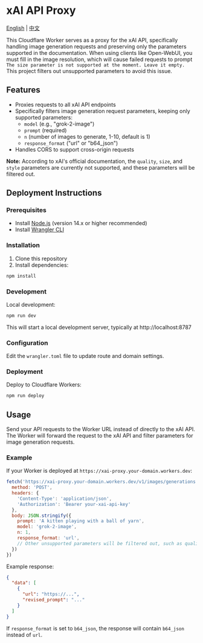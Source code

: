 # xAI API Proxy

[English](README-en.md) | [中文](README.md)

This Cloudflare Worker serves as a proxy for the xAI API, specifically handling image generation requests and preserving only the parameters supported in the documentation. When using clients like Open-WebUI, you must fill in the image resolution, which will cause failed requests to prompt `The size parameter is not supported at the moment. Leave it empty.` This project filters out unsupported parameters to avoid this issue.

## Features

- Proxies requests to all xAI API endpoints
- Specifically filters image generation request parameters, keeping only supported parameters:
  - `model` (e.g., "grok-2-image")
  - `prompt` (required)
  - `n` (number of images to generate, 1-10, default is 1)
  - `response_format` ("url" or "b64_json")
- Handles CORS to support cross-origin requests

**Note:** According to xAI's official documentation, the `quality`, `size`, and `style` parameters are currently not supported, and these parameters will be filtered out.

## Deployment Instructions

### Prerequisites

- Install [Node.js](https://nodejs.org/) (version 14.x or higher recommended)
- Install [Wrangler CLI](https://developers.cloudflare.com/workers/wrangler/install-and-update/)

### Installation

1. Clone this repository
2. Install dependencies:

```bash
npm install
```

### Development

Local development:

```bash
npm run dev
```

This will start a local development server, typically at http://localhost:8787

### Configuration

Edit the `wrangler.toml` file to update route and domain settings.

### Deployment

Deploy to Cloudflare Workers:

```bash
npm run deploy
```

## Usage

Send your API requests to the Worker URL instead of directly to the xAI API.
The Worker will forward the request to the xAI API and filter parameters for image generation requests.

### Example

If your Worker is deployed at `https://xai-proxy.your-domain.workers.dev`:

```javascript
fetch('https://xai-proxy.your-domain.workers.dev/v1/images/generations', {
  method: 'POST',
  headers: {
    'Content-Type': 'application/json',
    'Authorization': 'Bearer your-xai-api-key'
  },
  body: JSON.stringify({
    prompt: 'A kitten playing with a ball of yarn',
    model: 'grok-2-image',
    n: 1,
    response_format: 'url',
    // Other unsupported parameters will be filtered out, such as quality, size, style
  })
})
```

Example response:

```json
{
  "data": [
    {
      "url": "https://...",
      "revised_prompt": "..."
    }
  ]
}
```

If `response_format` is set to `b64_json`, the response will contain `b64_json` instead of `url`. 
